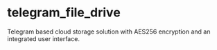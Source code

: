 # telegram_file_drive
 Telegram based cloud storage solution with AES256 encryption and an integrated user interface.
